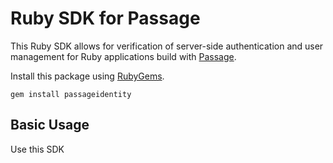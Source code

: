 # Ruby SDK for Passage

This Ruby SDK allows for verification of server-side authentication and user management for Ruby applications build with [Passage](https://passage.id).

Install this package using [RubyGems](https://rubygems.org/gems/passageidentity).

```
gem install passageidentity
```

## Basic Usage

Use this SDK
